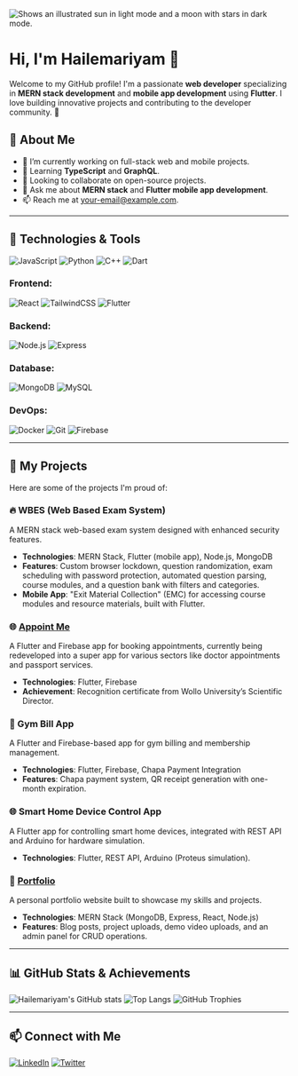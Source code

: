 <picture>
  <source media="(prefers-color-scheme: dark)" srcset="https://user-images.githubusercontent.com/25423296/163456776-7f95b81a-f1ed-45f7-b7ab-8fa810d529fa.png">
  <source media="(prefers-color-scheme: light)" srcset="https://user-images.githubusercontent.com/25423296/163456779-a8556205-d0a5-45e2-ac17-42d089e3c3f8.png">
  <img alt="Shows an illustrated sun in light mode and a moon with stars in dark mode." src="https://user-images.githubusercontent.com/25423296/163456779-a8556205-d0a5-45e2-ac17-42d089e3c3f8.png">
</picture>

# Hi, I'm Hailemariyam 👋
Welcome to my GitHub profile! I'm a passionate **web developer** specializing in **MERN stack development** and **mobile app development** using **Flutter**. I love building innovative projects and contributing to the developer community. 🚀

## 🌟 About Me
- 🔭 I’m currently working on full-stack web and mobile projects.
- 🌱 Learning **TypeScript** and **GraphQL**.
- 👯 Looking to collaborate on open-source projects.
- 💬 Ask me about **MERN stack** and **Flutter mobile app development**.
- 📫 Reach me at [your-email@example.com](mailto:your-email@example.com).

---

## 🔧 Technologies & Tools
![JavaScript](https://img.shields.io/badge/-JavaScript-F7DF1E?style=flat-square&logo=javascript&logoColor=black)
![Python](https://img.shields.io/badge/-Python-3776AB?style=flat-square&logo=python&logoColor=white)
![C++](https://img.shields.io/badge/-C++-00599C?style=flat-square&logo=cplusplus&logoColor=white)
![Dart](https://img.shields.io/badge/-Dart-0175C2?style=flat-square&logo=dart&logoColor=white)

### Frontend:
![React](https://img.shields.io/badge/-React-61DAFB?style=flat-square&logo=react&logoColor=black)
![TailwindCSS](https://img.shields.io/badge/-TailwindCSS-06B6D4?style=flat-square&logo=tailwindcss&logoColor=white)
![Flutter](https://img.shields.io/badge/-Flutter-02569B?style=flat-square&logo=flutter&logoColor=white)

### Backend:
![Node.js](https://img.shields.io/badge/-Node.js-339933?style=flat-square&logo=nodedotjs&logoColor=white)
![Express](https://img.shields.io/badge/-Express-000000?style=flat-square&logo=express&logoColor=white)

### Database:
![MongoDB](https://img.shields.io/badge/-MongoDB-47A248?style=flat-square&logo=mongodb&logoColor=white)
![MySQL](https://img.shields.io/badge/-MySQL-4479A1?style=flat-square&logo=mysql&logoColor=white)

### DevOps:
![Docker](https://img.shields.io/badge/-Docker-2496ED?style=flat-square&logo=docker&logoColor=white)
![Git](https://img.shields.io/badge/-Git-F05032?style=flat-square&logo=git&logoColor=white)
![Firebase](https://img.shields.io/badge/-Firebase-FFCA28?style=flat-square&logo=firebase&logoColor=black)

---

## 🚀 My Projects
Here are some of the projects I'm proud of:

### 🔥 WBES (Web Based Exam System)
A MERN stack web-based exam system designed with enhanced security features.
- **Technologies**: MERN Stack, Flutter (mobile app), Node.js, MongoDB
- **Features**: Custom browser lockdown, question randomization, exam scheduling with password protection, automated question parsing, course modules, and a question bank with filters and categories.
- **Mobile App**: "Exit Material Collection" (EMC) for accessing course modules and resource materials, built with Flutter.

### 🌐 [Appoint Me](https://github.com/Hailemariyam/appoint-me)
A Flutter and Firebase app for booking appointments, currently being redeveloped into a super app for various sectors like doctor appointments and passport services.
- **Technologies**: Flutter, Firebase
- **Achievement**: Recognition certificate from Wollo University’s Scientific Director.

### 📱 Gym Bill App
A Flutter and Firebase-based app for gym billing and membership management.
- **Technologies**: Flutter, Firebase, Chapa Payment Integration
- **Features**: Chapa payment system, QR receipt generation with one-month expiration.

### 🌐 Smart Home Device Control App
A Flutter app for controlling smart home devices, integrated with REST API and Arduino for hardware simulation.
- **Technologies**: Flutter, REST API, Arduino (Proteus simulation).

### 🌟 [Portfolio](https://github.com/Hailemariyam/portfolio)
A personal portfolio website built to showcase my skills and projects.
- **Technologies**: MERN Stack (MongoDB, Express, React, Node.js)
- **Features**: Blog posts, project uploads, demo video uploads, and an admin panel for CRUD operations.

---

## 📊 GitHub Stats & Achievements
![Hailemariyam's GitHub stats](https://github-readme-stats.vercel.app/api?username=Hailemariyam&show_icons=true&theme=radical)
![Top Langs](https://github-readme-stats.vercel.app/api/top-langs/?username=Hailemariyam&layout=compact&theme=radical)
![GitHub Trophies](https://github-profile-trophy.vercel.app/?username=Hailemariyam&theme=darkhub)

---

## 📫 Connect with Me
[![LinkedIn](https://img.shields.io/badge/-LinkedIn-0077B5?style=flat-square&logo=LinkedIn&logoColor=white)](https://www.linkedin.com/in/your-linkedin)
[![Twitter](https://img.shields.io/badge/-Twitter-1DA1F2?style=flat-square&logo=Twitter&logoColor=white)](https://twitter.com/your-twitter)


